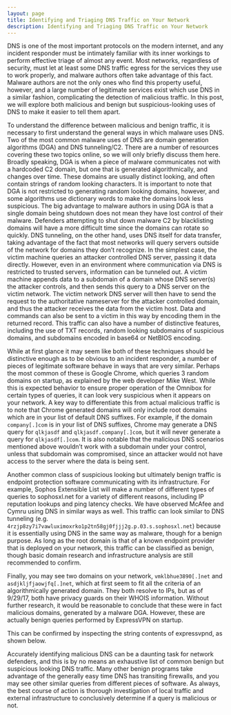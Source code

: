 ```yaml
---
layout: page
title: Identifying and Triaging DNS Traffic on Your Network
description: Identifying and Triaging DNS Traffic on Your Network
---
```



DNS is one of the most important protocols on the modern internet, and any incident responder must be intimately familiar with its inner workings to perform effective triage of almost any event. Most networks, regardless of security, must let at least some DNS traffic egress for the services they use to work properly, and malware authors often take advantage of this fact. Malware authors are not the only ones who find this property useful, however, and a large number of legitimate services exist which use DNS in a similar fashion, complicating the detection of malicious traffic. In this post, we will explore both malicious and benign but suspicious-looking uses of DNS to make it easier to tell them apart. 

To understand the difference between malicious and benign traffic, it is necessary to first understand the general ways in which malware uses DNS. Two of the most common malware uses of DNS are domain generation algorithms (DGA) and DNS tunneling/C2. There are a number of resources covering these two topics online, so we will only briefly discuss them here. Broadly speaking, DGA is when a piece of malware communicates not with a hardcoded C2 domain, but one that is generated algorithmically, and changes over time. These domains are usually distinct looking, and often contain strings of random looking characters. It is important to note that DGA is not restricted to generating random looking domains, however, and some algorithms use dictionary words to make the domains look less suspicious. The big advantage to malware authors in using DGA is that a single domain being shutdown does not mean they have lost control of their malware. Defenders attempting to shut down malware C2 by blacklisting domains will have a more difficult time since the domains can rotate so quickly. DNS tunneling, on the other hand, uses DNS itself for data transfer, taking advantage of the fact that most networks will query servers outside of the network for domains they don’t recognize. In the simplest case, the victim machine queries an attacker controlled DNS server, passing it data directly. However, even in an environment where communication via DNS is restricted to trusted servers, information can be tunneled out. A victim machine appends data to a subdomain of a domain whose DNS server(s) the attacker controls, and then sends this query to a DNS server on the victim network. The victim network DNS server will then have to send the request to the authoritative nameserver for the attacker controlled domain, and thus the attacker receives the data from the victim host. Data and commands can also be sent to a victim in this way by encoding them in the returned record. This traffic can also have a number of distinctive features, including the use of TXT records, random looking subdomains of suspicious domains, and subdomains encoded in base64 or NetBIOS encoding. 

While at first glance it may seem like both of these techniques should be distinctive enough as to be obvious to an incident responder, a number of pieces of legitimate software behave in ways that are very similar. Perhaps the most common of these is Google Chrome, which queries 3 random domains on startup, as explained by the web developer Mike West. While this is expected behavior to ensure proper operation of the Omnibox for certain types of queries, it can look very suspicious when it appears on your network. A key way to differentiate this from actual malicious traffic is to note that Chrome generated domains will only include root domains which are in your list of default DNS suffixes. For example, if the domain `company[.]com` is in your list of DNS suffixes, Chrome may generate a DNS query for `qlkjasdf` and `qlkjasdf.company[.]com`, but it will never generate a query for `qlkjasdf[.]com`. It is also notable that the malicious DNS scenarios mentioned above wouldn’t work with a subdomain under your control, unless that subdomain was compromised, since an attacker would not have access to the server where the data is being sent. 

Another common class of suspicious looking but ultimately benign traffic is endpoint protection software communicating with its infrastructure. For example, Sophos Extensible List will make a number of different types of queries to sophosxl.net for a variety of different reasons, including IP reputation lookups and ping latency checks. We have observed McAfee and Cymru using DNS in similar ways as well. This traffic can look similar to DNS tunneling (e.g. `4rzjp8zy7i7vawluximoxrko1p2tn58gj0fjjj2g.p.03.s.sophosxl.net`) because it is essentially using DNS in the same way as malware, though for a benign purpose. As long as the root domain is that of a known endpoint provider that is deployed on your network, this traffic can be classified as benign, though basic domain research and infrastructure analysis are still recommended to confirm. 

Finally, you may see two domains on your network, `vmklbhue3890[.]net` and `asdjkljfjaowjfq[.]net`, which at first seem to fit all the criteria of an algorithmically generated domain. They both resolve to IPs, but as of 9/29/17, both have privacy guards on their WHOIS information. Without further research, it would be reasonable to conclude that these were in fact malicious domains, generated by a malware DGA. However, these are actually benign queries performed by ExpressVPN on startup. 

This can be confirmed by inspecting the string contents of expressvpnd, as shown below.

Accurately identifying malicious DNS can be a daunting task for network defenders, and this is by no means an exhaustive list of common benign but suspicious looking DNS traffic. Many other benign programs take advantage of the generally easy time DNS has transiting firewalls, and you may see other similar queries from different pieces of software. As always, the best course of action is thorough investigation of local traffic and external infrastructure to conclusively determine if a query is malicious or not.
